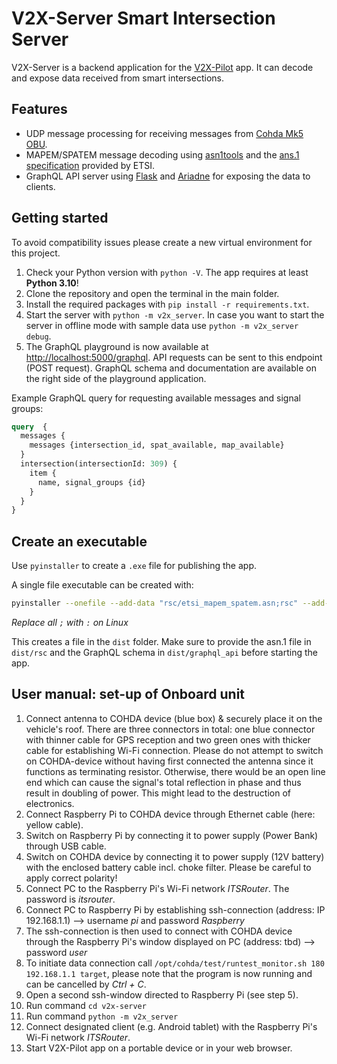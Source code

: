 # V2X-Server Smart Intersection Server

V2X-Server is a backend application for the [V2X-Pilot](https://github.com/sbublie/v2x-pilot) app. It can decode and expose data received from smart intersections.

## Features

- UDP message processing for receiving messages from [Cohda Mk5 OBU](https://www.cohdawireless.com/solutions/hardware/mk5-obu/).
- MAPEM/SPATEM message decoding using [asn1tools](https://github.com/eerimoq/asn1tools) and the [ans.1 specification](https://forge.etsi.org/rep/ITS/asn1/is_ts103301) provided by ETSI.
- GraphQL API server using [Flask](https://flask.palletsprojects.com/en/2.0.x/) and [Ariadne](https://ariadnegraphql.org/) for exposing the data to clients.

## Getting started

To avoid compatibility issues please create a new virtual environment for this project.

1. Check your Python version with `python -V`. The app requires at least **Python 3.10**!
2. Clone the repository and open the terminal in the main folder.
3. Install the required packages with `pip install -r requirements.txt`.
4. Start the server with `python -m v2x_server`. In case you want to start the server in offline mode with sample data use `python -m v2x_server debug`. 
5. The GraphQL playground is now available at <http://localhost:5000/graphql>. API requests can be sent to this endpoint (POST request). GraphQL schema and documentation are available on the right side of the playground application.

Example GraphQL query for requesting available messages and signal groups:

```graphql
query  {
  messages {
    messages {intersection_id, spat_available, map_available}
  }
  intersection(intersectionId: 309) {
    item {
      name, signal_groups {id}
    }
  }
}
```

## Create an executable

Use `pyinstaller` to create a `.exe` file for publishing the app.

A single file executable can be created with:
```bash
pyinstaller --onefile --add-data "rsc/etsi_mapem_spatem.asn;rsc" --add-data "graphql_api/schema.graphql;graphql_api" .\v2x_server.py
```
*Replace all `;` with `:` on Linux*

This creates a file in the `dist` folder. Make sure to provide the asn.1 file in `dist/rsc` and the GraphQL schema in `dist/graphql_api` before starting the app.

## User manual: set-up of Onboard unit

1. Connect antenna to COHDA device (blue box) & securely place it on the vehicle's roof. There are three connectors in total:  one blue connector with thinner cable for GPS reception and two green ones with thicker cable for establishing Wi-Fi connection. Please do not attempt to switch on COHDA-device without having first connected the antenna since it functions as terminating resistor. Otherwise, there would be an open line end which can cause the signal's total reflection in phase and thus result in doubling of power. This might lead to the destruction of electronics.
2. Connect Raspberry Pi to COHDA device through Ethernet cable (here: yellow cable).
3. Switch on Raspberry Pi by connecting it to power supply (Power Bank) through USB cable.
4. Switch on COHDA device by connecting it to power supply (12V battery) with the enclosed battery cable incl. choke filter. Please be careful to apply correct polarity!
5. Connect PC to the Raspberry Pi's Wi-Fi network _ITSRouter_. The password is _itsrouter_.
6. Connect PC to Raspberry Pi by establishing ssh-connection (address: IP 192.168.1.1) --> username _pi_ and password _Raspberry_
7. The ssh-connection is then used to connect with COHDA device through the Raspberry Pi's window displayed on PC (address: tbd) --> password _user_
8. To initiate data connection call `/opt/cohda/test/runtest_monitor.sh 180 192.168.1.1 target`, please note that the program is now running and can be cancelled by _Ctrl + C_.
9. Open a second ssh-window directed to Raspberry Pi (see step 5).
10. Run command `cd v2x-server`
11. Run command `python -m v2x_server`
12. Connect designated client (e.g. Android tablet) with the Raspberry Pi's Wi-Fi network _ITSRouter_.
13. Start V2X-Pilot app on a portable device or in your web browser.
